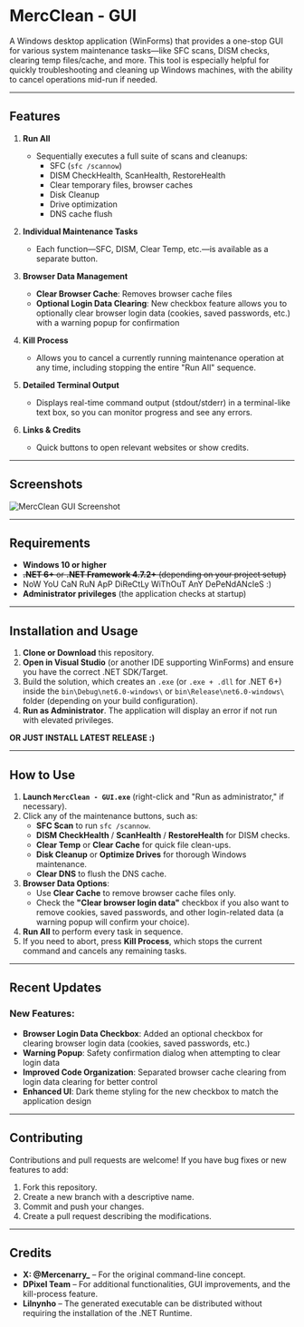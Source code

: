 # MercClean - GUI

A Windows desktop application (WinForms) that provides a one-stop GUI for various system maintenance tasks—like SFC scans, DISM checks, clearing temp files/cache, and more. This tool is especially helpful for quickly troubleshooting and cleaning up Windows machines, with the ability to cancel operations mid-run if needed.

---

## Features

1. **Run All**
   - Sequentially executes a full suite of scans and cleanups:
     - SFC (`sfc /scannow`)
     - DISM CheckHealth, ScanHealth, RestoreHealth
     - Clear temporary files, browser caches
     - Disk Cleanup
     - Drive optimization
     - DNS cache flush

2. **Individual Maintenance Tasks**
   - Each function—SFC, DISM, Clear Temp, etc.—is available as a separate button.

3. **Browser Data Management**
   - **Clear Browser Cache**: Removes browser cache files
   - **Optional Login Data Clearing**: New checkbox feature allows you to optionally clear browser login data (cookies, saved passwords, etc.) with a warning popup for confirmation

4. **Kill Process**
   - Allows you to cancel a currently running maintenance operation at any time, including stopping the entire "Run All" sequence.

5. **Detailed Terminal Output**
   - Displays real-time command output (stdout/stderr) in a terminal-like text box, so you can monitor progress and see any errors.

6. **Links & Credits**
   - Quick buttons to open relevant websites or show credits.

---

## Screenshots

![MercClean GUI Screenshot](https://i.postimg.cc/zDn109YC/Screenshot-2025-02-06-123747.png)

---

## Requirements

- **Windows 10 or higher**
- ~~**.NET 6+** or **.NET Framework 4.7.2+** (depending on your project setup)~~
- NoW YoU CaN RuN ApP DiReCtLy WiThOuT AnY DePeNdANcIeS :)
- **Administrator privileges** (the application checks at startup)

---

## Installation and Usage

1. **Clone or Download** this repository.
2. **Open in Visual Studio** (or another IDE supporting WinForms) and ensure you have the correct .NET SDK/Target.
3. Build the solution, which creates an `.exe` (or `.exe + .dll` for .NET 6+) inside the `bin\Debug\net6.0-windows\` or `bin\Release\net6.0-windows\` folder (depending on your build configuration).
4. **Run as Administrator**. The application will display an error if not run with elevated privileges.

**OR JUST INSTALL LATEST RELEASE :)**

---

## How to Use

1. **Launch `MercClean - GUI.exe`** (right-click and "Run as administrator," if necessary).
2. Click any of the maintenance buttons, such as:
   - **SFC Scan** to run `sfc /scannow`.
   - **DISM CheckHealth** / **ScanHealth** / **RestoreHealth** for DISM checks.
   - **Clear Temp** or **Clear Cache** for quick file clean-ups.
   - **Disk Cleanup** or **Optimize Drives** for thorough Windows maintenance.
   - **Clear DNS** to flush the DNS cache.
3. **Browser Data Options**:
   - Use **Clear Cache** to remove browser cache files only.
   - Check the **"Clear browser login data"** checkbox if you also want to remove cookies, saved passwords, and other login-related data (a warning popup will confirm your choice).
4. **Run All** to perform every task in sequence.
5. If you need to abort, press **Kill Process**, which stops the current command and cancels any remaining tasks.

---

## Recent Updates

### New Features:
- **Browser Login Data Checkbox**: Added an optional checkbox for clearing browser login data (cookies, saved passwords, etc.)
- **Warning Popup**: Safety confirmation dialog when attempting to clear login data
- **Improved Code Organization**: Separated browser cache clearing from login data clearing for better control
- **Enhanced UI**: Dark theme styling for the new checkbox to match the application design

---

## Contributing

Contributions and pull requests are welcome! If you have bug fixes or new features to add:

1. Fork this repository.
2. Create a new branch with a descriptive name.
3. Commit and push your changes.
4. Create a pull request describing the modifications.

---

## Credits

- **X: @Mercenarry_** – For the original command-line concept.
- **DPixel Team** – For additional functionalities, GUI improvements, and the kill-process feature.
- **Lilnynho** – The generated executable can be distributed without requiring the installation of the .NET Runtime.